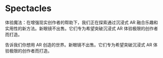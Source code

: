 # 

# Spectacles

体验魔法：在增强现实创作者的帮助下，我们正在探索通过沉浸式 AR 融合乐趣和实用性的新方法。新眼镜不出售。它们专为希望突破沉浸式 AR 体验极限的创作者而打造。

告诉我们你想用 AR 创造的世界。新眼镜不出售。它们专为希望突破沉浸式 AR 体验极限的创作者而打造。

